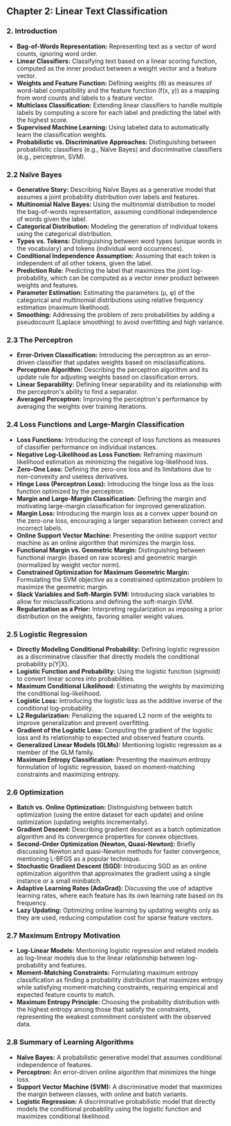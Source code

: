 ## Chapter 2: Linear Text Classification

### 2. Introduction

- **Bag-of-Words Representation:**  Representing text as a vector of word counts, ignoring word order.
- **Linear Classifiers:**  Classifying text based on a linear scoring function, computed as the inner product between a weight vector and a feature vector.
- **Weights and Feature Function:**  Defining weights (θ) as measures of word-label compatibility and the feature function (f(x, y)) as a mapping from word counts and labels to a feature vector.
- **Multiclass Classification:**  Extending linear classifiers to handle multiple labels by computing a score for each label and predicting the label with the highest score.
- **Supervised Machine Learning:**  Using labeled data to automatically learn the classification weights.
- **Probabilistic vs. Discriminative Approaches:**  Distinguishing between probabilistic classifiers (e.g., Naïve Bayes) and discriminative classifiers (e.g., perceptron, SVM).

### 2.2 Naïve Bayes

- **Generative Story:**  Describing Naïve Bayes as a generative model that assumes a joint probability distribution over labels and features.
- **Multinomial Naïve Bayes:**  Using the multinomial distribution to model the bag-of-words representation, assuming conditional independence of words given the label.
- **Categorical Distribution:**  Modeling the generation of individual tokens using the categorical distribution.
- **Types vs. Tokens:**  Distinguishing between word types (unique words in the vocabulary) and tokens (individual word occurrences).
- **Conditional Independence Assumption:**  Assuming that each token is independent of all other tokens, given the label.
- **Prediction Rule:**  Predicting the label that maximizes the joint log-probability, which can be computed as a vector inner product between weights and features.
- **Parameter Estimation:**  Estimating the parameters (μ, φ) of the categorical and multinomial distributions using relative frequency estimation (maximum likelihood).
- **Smoothing:**  Addressing the problem of zero probabilities by adding a pseudocount (Laplace smoothing) to avoid overfitting and high variance.

### 2.3 The Perceptron

- **Error-Driven Classification:**  Introducing the perceptron as an error-driven classifier that updates weights based on misclassifications.
- **Perceptron Algorithm:**  Describing the perceptron algorithm and its update rule for adjusting weights based on classification errors.
- **Linear Separability:**  Defining linear separability and its relationship with the perceptron's ability to find a separator.
- **Averaged Perceptron:**  Improving the perceptron's performance by averaging the weights over training iterations.

### 2.4 Loss Functions and Large-Margin Classification

- **Loss Functions:**  Introducing the concept of loss functions as measures of classifier performance on individual instances.
- **Negative Log-Likelihood as Loss Function:**  Reframing maximum likelihood estimation as minimizing the negative log-likelihood loss.
- **Zero-One Loss:**  Defining the zero-one loss and its limitations due to non-convexity and useless derivatives.
- **Hinge Loss (Perceptron Loss):**  Introducing the hinge loss as the loss function optimized by the perceptron.
- **Margin and Large-Margin Classification:**  Defining the margin and motivating large-margin classification for improved generalization.
- **Margin Loss:**  Introducing the margin loss as a convex upper bound on the zero-one loss, encouraging a larger separation between correct and incorrect labels.
- **Online Support Vector Machine:**  Presenting the online support vector machine as an online algorithm that minimizes the margin loss.
- **Functional Margin vs. Geometric Margin:**  Distinguishing between functional margin (based on raw scores) and geometric margin (normalized by weight vector norm).
- **Constrained Optimization for Maximum Geometric Margin:**  Formulating the SVM objective as a constrained optimization problem to maximize the geometric margin.
- **Slack Variables and Soft-Margin SVM:**  Introducing slack variables to allow for misclassifications and defining the soft-margin SVM.
- **Regularization as a Prior:**  Interpreting regularization as imposing a prior distribution on the weights, favoring smaller weight values.

### 2.5 Logistic Regression

- **Directly Modeling Conditional Probability:**  Defining logistic regression as a discriminative classifier that directly models the conditional probability p(Y|X).
- **Logistic Function and Probability:**  Using the logistic function (sigmoid) to convert linear scores into probabilities.
- **Maximum Conditional Likelihood:**  Estimating the weights by maximizing the conditional log-likelihood.
- **Logistic Loss:**  Introducing the logistic loss as the additive inverse of the conditional log-probability.
- **L2 Regularization:**  Penalizing the squared L2 norm of the weights to improve generalization and prevent overfitting.
- **Gradient of the Logistic Loss:**  Computing the gradient of the logistic loss and its relationship to expected and observed feature counts.
- **Generalized Linear Models (GLMs):**  Mentioning logistic regression as a member of the GLM family.
- **Maximum Entropy Classification:**  Presenting the maximum entropy formulation of logistic regression, based on moment-matching constraints and maximizing entropy.

### 2.6 Optimization

- **Batch vs. Online Optimization:**  Distinguishing between batch optimization (using the entire dataset for each update) and online optimization (updating weights incrementally).
- **Gradient Descent:**  Describing gradient descent as a batch optimization algorithm and its convergence properties for convex objectives.
- **Second-Order Optimization (Newton, Quasi-Newton):**  Briefly discussing Newton and quasi-Newton methods for faster convergence, mentioning L-BFGS as a popular technique.
- **Stochastic Gradient Descent (SGD):**  Introducing SGD as an online optimization algorithm that approximates the gradient using a single instance or a small minibatch.
- **Adaptive Learning Rates (AdaGrad):**  Discussing the use of adaptive learning rates, where each feature has its own learning rate based on its frequency.
- **Lazy Updating:**  Optimizing online learning by updating weights only as they are used, reducing computation cost for sparse feature vectors.

### 2.7 Maximum Entropy Motivation

- **Log-Linear Models:**  Mentioning logistic regression and related models as log-linear models due to the linear relationship between log-probability and features.
- **Moment-Matching Constraints:**  Formulating maximum entropy classification as finding a probability distribution that maximizes entropy while satisfying moment-matching constraints, requiring empirical and expected feature counts to match.
- **Maximum Entropy Principle:**  Choosing the probability distribution with the highest entropy among those that satisfy the constraints, representing the weakest commitment consistent with the observed data.

### 2.8 Summary of Learning Algorithms

- **Naïve Bayes:**  A probabilistic generative model that assumes conditional independence of features.
- **Perceptron:**  An error-driven online algorithm that minimizes the hinge loss.
- **Support Vector Machine (SVM):**  A discriminative model that maximizes the margin between classes, with online and batch variants.
- **Logistic Regression:**  A discriminative probabilistic model that directly models the conditional probability using the logistic function and maximizes conditional likelihood.